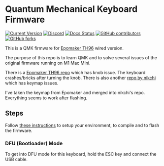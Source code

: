 # Quantum Mechanical Keyboard Firmware

[![Current Version](https://img.shields.io/github/tag/qmk/qmk_firmware.svg)](https://github.com/qmk/qmk_firmware/tags)
[![Discord](https://img.shields.io/discord/440868230475677696.svg)](https://discord.gg/Uq7gcHh)
[![Docs Status](https://img.shields.io/badge/docs-ready-orange.svg)](https://docs.qmk.fm)
[![GitHub contributors](https://img.shields.io/github/contributors/qmk/qmk_firmware.svg)](https://github.com/qmk/qmk_firmware/pulse/monthly)
[![GitHub forks](https://img.shields.io/github/forks/qmk/qmk_firmware.svg?style=social&label=Fork)](https://github.com/qmk/qmk_firmware/)

This is a QMK firmware for [Epomaker TH96](https://epomaker.com/products/epomaker-th96?_pos=1&_sid=3c7159ad2&_ss=r&variant=40077772193865) wired version.

The purpose of this repo is to learn QMK and to solve several issues of the original firmware running on M1 Mac Mini.

There is a [Epomaker TH96 repo](https://github.com/Epomaker/qmk_firmware) which has knob issue. The keyboard crashes/bricks after turning the knob. There is also another [repo by nikchi](https://github.com/nikchi/qmk_firmware) which has keymap issues.

I've taken the keymap from Epomaker and merged into nikchi's repo. Everything seems to work after flashing.

## Steps
Follow [these instructions](https://docs.qmk.fm/#/getting_started_build_tools) to setup your environment, to compile and to flash the firmware.

### DFU (Bootloader) Mode

To get into DFU mode for this keyboard, hold the ESC key and connect the USB cable.
